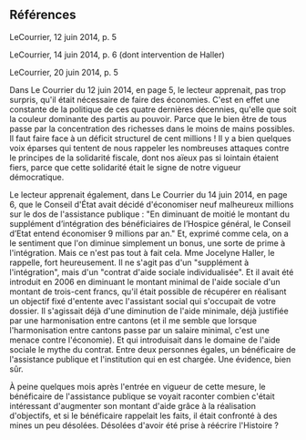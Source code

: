 ## Références

LeCourrier, 12 juin 2014, p. 5

LeCourrier, 14 juin 2014, p. 6 (dont intervention de Haller)

LeCourrier, 20 juin 2014, p. 5

Dans Le Courrier du 12 juin 2014, en page 5, le lecteur apprenait, pas trop surpris, qu'il était nécessaire de faire des économies. C'est en effet une constante de la politique de ces quatre dernières décennies, qu'elle que soit la couleur dominante des partis au pouvoir. Parce que le bien être de tous passe par la concentration des richesses dans le moins de mains possibles.   
Il faut faire face à un déficit structurel de cent millions ! Il y a bien quelques voix éparses qui tentent de nous rappeler les nombreuses attaques contre le principes de la solidarité fiscale, dont nos aïeux pas si lointain étaient fiers, parce que cette solidarité était le signe de notre vigueur démocratique.

Le lecteur apprenait également, dans Le Courrier du 14 juin 2014, en page 6, que le Conseil d'État avait décidé d'économiser neuf malheureux millions sur le dos de l'assistance publique : "En diminuant de moitié le montant du supplément d’intégration des bénéficiaires de l’Hospice général, le Conseil d’Etat entend économiser 9 millions par an." Et, exprimé comme cela, on a le sentiment que l'on diminue simplement un bonus, une sorte de prime à l'intégration. Mais ce n'est pas tout à fait cela. Mme Jocelyne Haller, le rappelle, fort heureusement. Il ne s'agit pas d'un "supplément à l'intégration", mais d'un "contrat d'aide sociale individualisée". Et il avait été introduit en 2006 en diminuant le montant minimal de l'aide sociale d'un montant de trois-cent francs, qu'il était possible de récupérer en réalisant un objectif fixé d'entente avec l'assistant social qui s'occupait de votre dossier. Il s'agissait déjà d'une diminution de l'aide minimale, déjà justifiée par une harmonisation entre cantons (et il me semble que lorsque l'harmonisation entre cantons passe par un salaire minimal, c'est une menace contre l'économie). Et qui introduisait dans le domaine de l'aide sociale le mythe du contrat. Entre deux personnes égales, un bénéficaire de l'assistance publique et l'institution qui en est chargée. Une évidence, bien sûr.

À peine quelques mois après l'entrée en vigueur de cette mesure, le bénéficaire de l'assistance publique se voyait raconter combien c'était intéressant d'augmenter son montant d'aide grâce à la réalisation d'objectifs, et si le bénéficaire rappelait les faits, il était confronté à des mines un peu désolées. Désolées d'avoir été prise à réécrire l'Histoire ?

